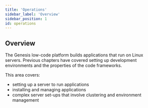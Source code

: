 ```yaml
---
title: 'Operations'
sidebar_label: 'Overview'
sidebar_position: 1
id: operations
---
```


## Overview

The Genesis low-code platform builds applications that run on Linux servers.  Previous chapters have covered setting
up development environments and the properties of the code frameworks.

This area covers: 

- setting up a server to run applications
- installing and managing applications
- complex server set-ups that involve clustering and environment management


